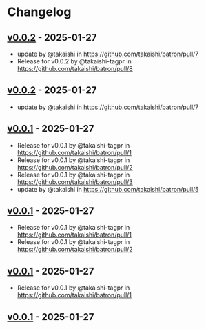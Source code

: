 # Changelog

## [v0.0.2](https://github.com/takaishi/batron/compare/v0.0.1...v0.0.2) - 2025-01-27
- update by @takaishi in https://github.com/takaishi/batron/pull/7
- Release for v0.0.2 by @takaishi-tagpr in https://github.com/takaishi/batron/pull/8

## [v0.0.2](https://github.com/takaishi/batron/compare/v0.0.1...v0.0.2) - 2025-01-27
- update by @takaishi in https://github.com/takaishi/batron/pull/7

## [v0.0.1](https://github.com/takaishi/batron/commits/v0.0.1) - 2025-01-27
- Release for v0.0.1 by @takaishi-tagpr in https://github.com/takaishi/batron/pull/1
- Release for v0.0.1 by @takaishi-tagpr in https://github.com/takaishi/batron/pull/2
- Release for v0.0.1 by @takaishi-tagpr in https://github.com/takaishi/batron/pull/3
- update by @takaishi in https://github.com/takaishi/batron/pull/5

## [v0.0.1](https://github.com/takaishi/batron/commits/v0.0.1) - 2025-01-27
- Release for v0.0.1 by @takaishi-tagpr in https://github.com/takaishi/batron/pull/1
- Release for v0.0.1 by @takaishi-tagpr in https://github.com/takaishi/batron/pull/2

## [v0.0.1](https://github.com/takaishi/batron/commits/v0.0.1) - 2025-01-27
- Release for v0.0.1 by @takaishi-tagpr in https://github.com/takaishi/batron/pull/1

## [v0.0.1](https://github.com/takaishi/batron/commits/v0.0.1) - 2025-01-27
